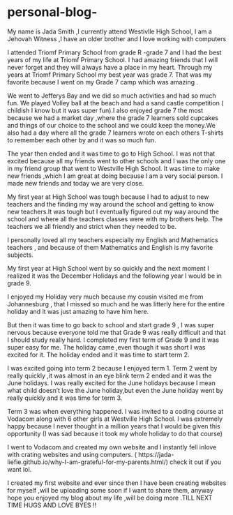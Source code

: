 # personal-blog-

My name is Jada Smith ,I currently attend Westivlle High School, I am a Jehovah Witness ,I have an older brother and I love working with computers 		 

I attended Triomf Primary School from grade R -grade 7 and I had the best years of my life at Triomf Primary School. I had amazing friends that I will never forget and they will always have a place in my heart. Through my years at Triomf Primary School my best year was grade 7. That was my favorite because I went on my Grade 7 camp which was amazing .

</p>
<p>
We went to Jefferys Bay and we did so much  activities and had so much fun. We played Volley ball at the beach and had a sand castle competition ( childish I know but it was super fun).I also enjoyed grade 7 the most because we had a market day ,where the grade 7 learners sold cupcakes and things of our choice to the school and we could keep the money.We also had a day where all the grade 7 learners wrote on each others T-shirts to remember each other by and it was so much fun.
</p>
<p>
The year then ended and it was time to go to High School. I was not that excited because  all my friends went to other schools and I was the only one in my friend group that went to Westville High School. It was time  to make new friends ,which I am great at doing because I am a very social person. I made new friends and today we are very close.
</p>
<p>
My first year at High School was tough because I had to adjust to new teachers and the finding my way around the school and getting to know new teachers.It was tough but I eventually figured out  my way around the school  and where all the teachers classes were with my brothers help. The teachers we all friendly and strict when they needed to be.
</p>
<p>
I personally loved all my teachers especially my English and Mathematics teachers , and because of them Mathematics and English is my favorite subjects.
</p>
<p>
My first year at High School went by so quickly and the next moment I realized it was the December Holidays and the following year I would be in grade 9.
</p>
<p>
I enjoyed my Holiday very much because my cousin visited me from Johannesburg , that I missed so much and he was litterly here for the entire holiday and it was just amazing to have him here.
</p>
<p>
But then it was time to go back to school and start grade 9 , I was super nervous because everyone told me that Grade 9 was really difficult and that I should study really hard. I completed my first term of Grade 9 and it was super easy for me. The holiday came ,even though it was short I was excited for it. The holiday ended and it was time to start term 2.
</p>
<p>
I was excited going into term 2 because I enjoyed  term 1. Term 2 went by really quickly ,it was almost in an eye blink term 2 ended and it was the June holidays. I was really excited for the June holidays because I mean what child doesn’t love the June holiday,but even the June holiday went by really quickly and it was time for term 3.
</p>
<p>
Term 3 was when everything happened. I was invited to a coding course at Vodacom along with 6 other girls at Westville High School. I was extremely happy because I never thought in a million years that I would be given this opportunity (I was sad because it took my whole holiday to do that course)
</p>
<p>
I went to Vodacom and created my own website and I instantly fell inlove with crating websites and using computers. ( https://jada-liefie.github.io/why-I-am-grateful-for-my-parents.html/) check it out if you want lol.
</p>
<p>
I created my first website and ever since then I  have been creating websites for myself ,will be uploading some soon if I want to share them, anyway hope you enjoyed my blog about my life ,will be doing more .TILL NEXT TIME HUGS AND LOVE BYES !!
	

 
  
  
</p>
</body>
<footer></footer>
</html>
